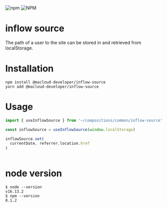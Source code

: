 ![npm](https://img.shields.io/npm/v/@macloud-developer/inflow-source)
![NPM](https://img.shields.io/npm/l/@macloud-developer/inflow-source)

# inflow source
The path of a user to the site can be stored in and retrieved from localStorage.

# Installation
```shellsession
npm install @macloud-developer/inflow-source
yarn add @macloud-developer/inflow-source
```

# Usage
```typescript
import { useInflowSource } from '~/compositions/common/inflow-source'

const inflowSource = useInflowSource(window.localStorage)

inflowSource.set(
  currentDate, referrer,location.href
)
  
```

# node version

```shellsession
$ node --version
v16.13.2
$ npm --version
8.1.2
```

